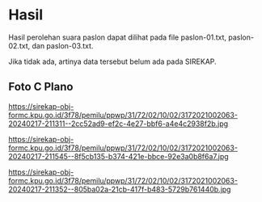 # Hasil

Hasil perolehan suara paslon dapat dilihat pada file paslon-01.txt, paslon-02.txt, dan paslon-03.txt.

Jika tidak ada, artinya data tersebut belum ada pada SIREKAP.

## Foto C Plano

https://sirekap-obj-formc.kpu.go.id/3f78/pemilu/ppwp/31/72/02/10/02/3172021002063-20240217-211311--2cc52ad9-ef2c-4e27-bbf6-a4e4c2938f2b.jpg

https://sirekap-obj-formc.kpu.go.id/3f78/pemilu/ppwp/31/72/02/10/02/3172021002063-20240217-211545--8f5cb135-b374-421e-bbce-92e3a0b8f6a7.jpg

https://sirekap-obj-formc.kpu.go.id/3f78/pemilu/ppwp/31/72/02/10/02/3172021002063-20240217-211352--805ba02a-21cb-417f-b483-5729b761440b.jpg
